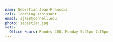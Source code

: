 ```yaml
---
name: Sebastian Jean-Francois
role: Teaching Assistant
email: sj728@cornell.edu
photo: sebastian.jpg
meta:
  Office Hours: Rhodes 400, Monday 5:15pm-7:15pm
---
```

